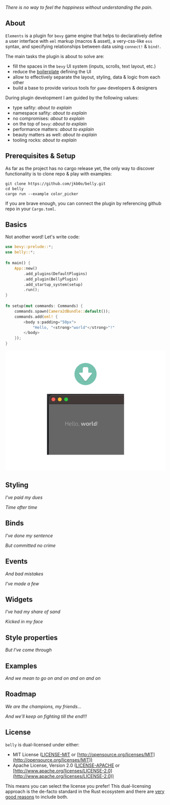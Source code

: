 *There is no way to feel the happiness without understanding the pain.*

About
-----

`Elements` is a plugin for `bevy` game engine that helps to declaratively define a user interface with `eml` markup (macros & asset), a very-css-like `ess` syntax, and specifying relationships between data using `connect!` & `bind!`.

The main tasks the plugin is about to solve are:
- fill the spaces in the `bevy` UI system (inputs, scrolls, text layout, etc.)
- reduce the [boilerplate](https://bevyengine.org/examples/ui/ui/) defining the UI
- allow to effectively separate the layout, styling, data & logic from each other
- build a base to provide various tools for *`game`* developers & designers

During plugin development I am guided by the following values:
- type safity: *about to explain*
- namespace safity: *about to explain*
- no compromises: *about to explain*
- on the top of `bevy`: *about to explain*
- performance matters: *about to explain*
- beauty matters as well: *about to explain*
- tooling rocks: *about to explain*

Prerequisites & Setup
---------------------

As far as the project has no cargo release yet, the only way to discover functionality
is to clone repo & play with examples:

```
git clone https://github.com/jkb0o/belly.git
cd belly
cargo run --example color_picker
```

If you are brave enough, you can connect the plugin by referencing github repo in your `Cargo.toml`.

Basics
------

Not another word! Let's write code:

```rust
use bevy::prelude::*;
use belly::*;

fn main() {
    App::new()
        .add_plugins(DefaultPlugins)
        .add_plugin(BellyPlugin)
        .add_startup_system(setup)
        .run();
}

fn setup(mut commands: Commands) {
    commands.spawn(Camera2dBundle::default());
    commands.add(eml! {
        <body s:padding="50px">
            "Hello, "<strong>"world"</strong>"!"
        </body>
    });
}
```
![Hello world example](docs/hello_world.png "Hello world example screenshot")




Styling
-------
*I've paid my dues*

*Time after time*


Binds
-----
*I've done my sentence*

*But committed no crime*

Events
------
*And bad mistakes*

*I've made a few*


Widgets
-------
*I've had my share of sand*

*Kicked in my face*


Style properties
----------------

*But I've come through*


Examples
--------

*And we mean to go on and on and on and on*

Roadmap
-------

*We are the champions, my friends...*


*And we'll keep on fighting till the end!!!*

License
-------
`belly` is dual-licensed under either:

- MIT License ([LICENSE-MIT](LICENSE-MIT) or [http://opensource.org/licenses/MIT](http://opensource.org/licenses/MIT))
- Apache License, Version 2.0 ([LICENSE-APACHE](LICENSE-APACHE) or [http://www.apache.org/licenses/LICENSE-2.0](http://www.apache.org/licenses/LICENSE-2.0))

This means you can select the license you prefer!
This dual-licensing approach is the de-facto standard in the Rust ecosystem and there are [very good reasons](https://github.com/bevyengine/bevy/issues/2373) to include both.









